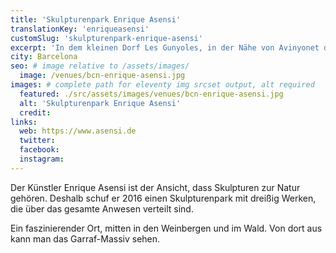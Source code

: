 ```yaml
---
title: 'Skulpturenpark Enrique Asensi'
translationKey: 'enriqueasensi'
customSlug: 'skulpturenpark-enrique-asensi'
excerpt: 'In dem kleinen Dorf Les Gunyoles, in der Nähe von Avinyonet del Penedès, etwa 50 Kilometer von Barcelona entfernt, befindet sich das Haus, die Werkstatt und der Skulpturenpark von Enrique Asensi (geb. 1950 in Valencia).'
city: Barcelona
seo: # image relative to /assets/images/
  image: /venues/bcn-enrique-asensi.jpg
images: # complete path for eleventy img srcset output, alt required
  featured: ./src/assets/images/venues/bcn-enrique-asensi.jpg
  alt: 'Skulpturenpark Enrique Asensi'
  credit:
links:
  web: https://www.asensi.de
  twitter:
  facebook:
  instagram:
---
```


Der Künstler Enrique Asensi ist der Ansicht, dass Skulpturen zur Natur gehören. Deshalb schuf er 2016 einen Skulpturenpark mit dreißig Werken, die über das gesamte Anwesen verteilt sind.

Ein faszinierender Ort, mitten in den Weinbergen und im Wald. Von dort aus kann man das Garraf-Massiv sehen.
